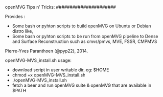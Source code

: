openMVG Tips n' Tricks:
######################

Provides :

- Some bash or pyhton scripts to build openMVG on Ubuntu or Debian distro like,
- Some bash or pyhton scripts to be run from openMVG pipeline to Dense and Surface Reconstruction such as cmvs/pmvs, MVE, FSSR, CMPMVS

Pierre-Yves Paranthoen (@pyp22), 2014. 

openMVG-MVS_install.sh usage:

- download script in user writable dir, eg: $HOME
- chmod +x openMVG-MVS_install.sh
- ./openMVG-MVS_install.sh
- fetch a beer and run openMVG suite & openMVG that are available in $PATH
